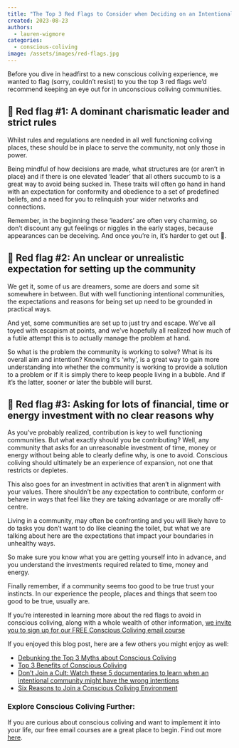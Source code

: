 ```yaml
---
title: "The Top 3 Red Flags to Consider when Deciding on an Intentional Community"
created: 2023-08-23
authors: 
  - lauren-wigmore
categories: 
  - conscious-coliving
image: /assets/images/red-flags.jpg
---
```


Before you dive in headfirst to a new conscious coliving experience, we wanted to flag (sorry, couldn’t resist) to you the top 3 red flags we’d recommend keeping an eye out for in unconscious coliving communities.

## 🚩 Red flag #1: A dominant charismatic leader and strict rules

Whilst rules and regulations are needed in all well functioning coliving places, these should be in place to serve the community, not only those in power. 

Being mindful of how decisions are made, what structures are (or aren’t in place) and if there is one elevated ‘leader’ that all others succumb to is a great way to avoid being sucked in. These traits will often go hand in hand with an expectation for conformity and obedience to a set of predefined beliefs, and a need for you to relinquish your wider networks and connections.

Remember, in the beginning these ‘leaders’ are often very charming, so don’t discount any gut feelings or niggles in the early stages, because appearances can be deceiving. And once you’re in, it’s harder to get out 👀.

## 🚩 Red flag #2: An unclear or unrealistic expectation for setting up the community

We get it, some of us are dreamers, some are doers and some sit somewhere in between. But with well functioning intentional communities, the expectations and reasons for being set up need to be grounded in practical ways.

And yet, some communities are set up to just try and escape. We’ve all toyed with escapism at points, and we’ve hopefully all realized how much of a futile attempt this is to actually manage the problem at hand. 

So what is the problem the community is working to solve? What is its overall aim and intention? Knowing it's ‘why’, is a great way to gain more understanding into whether the community is working to provide a solution to a problem or if it is simply there to keep people living in a bubble. And if it’s the latter, sooner or later the bubble will burst.

## 🚩 Red flag #3: Asking for lots of financial, time or energy investment with no clear reasons why

As you’ve probably realized, contribution is key to well functioning communities. But what exactly should you be contributing? Well, any community that asks for an unreasonable investment of time, money or energy without being able to clearly define why, is one to avoid. Conscious coliving should ultimately be an experience of expansion, not one that restricts or depletes.

This also goes for an investment in activities that aren’t in alignment with your values. There shouldn’t be any expectation to contribute, conform or behave in ways that feel like they are taking advantage or are morally off-centre. 

Living in a community, may often be confronting and you will likely have to do tasks you don’t want to do like cleaning the toilet, but what we are talking about here are the expectations that impact your boundaries in unhealthy ways.

So make sure you know what you are getting yourself into in advance, and you understand the investments required related to time, money and energy. 

Finally remember, if a community seems too good to be true trust your instincts. In our experience the people, places and things that seem too good to be true, usually are.

If you’re interested in learning more about the red flags to avoid in conscious coliving, along with a whole wealth of other information, [we invite you to sign up for our FREE Conscious Coliving email course](https://lifeitself.org/conscious-coliving-course)

If you enjoyed this blog post, here are a few others you might enjoy as well:
- [Debunking the Top 3 Myths about Conscious Coliving](https://lifeitself.org/blog/2023/08/17/debunking-the-top-3-myths-about-conscious-coliving)
- [Top 3 Benefits of Conscious Coliving](https://lifeitself.org/blog/2023/08/07/top-3-benefits-of-conscious-coliving)
- [Don’t Join a Cult: Watch these 5 documentaries to learn when an intentional community might have the wrong intentions](https://lifeitself.org/blog/2023/08/03/dont-join-a-cult-documentaries-about-cults-intentional-communties)
- [Six Reasons to Join a Conscious Coliving Environment](https://lifeitself.org/blog/2023/07/24/6-reasons-to-join-a-conscious-coliving-environment)

### Explore Conscious Coliving Further: 

If you are curious about conscious coliving and want to implement it into your life, our free email courses are a great place to begin. 
Find out more [here](https://lifeitself.org/conscious-coliving).

